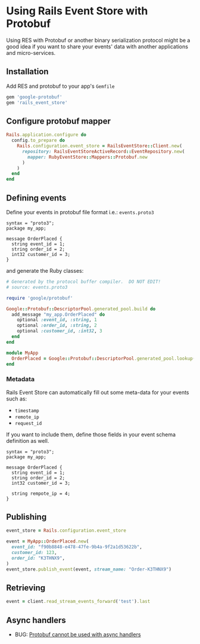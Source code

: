 # Using Rails Event Store with Protobuf

Using RES with Protobuf or another binary serialization protocol might be a good idea if you want to share your events' data with another applications and micro-services.

## Installation

Add RES and protobuf to your app's `Gemfile`

```ruby
gem 'google-protobuf'
gem 'rails_event_store'
```

## Configure protobuf mapper

```ruby
Rails.application.configure do
  config.to_prepare do
    Rails.configuration.event_store = RailsEventStore::Client.new(
      repository: RailsEventStoreActiveRecord::EventRepository.new(
        mapper: RubyEventStore::Mappers::Protobuf.new
      )
    )
  end
end
```

## Defining events

Define your events in protobuf file format i.e.: `events.proto3`

```
syntax = "proto3";
package my_app;

message OrderPlaced {
  string event_id = 1;
  string order_id = 2;
  int32 customer_id = 3;
}
```

and generate the Ruby classes:

```ruby
# Generated by the protocol buffer compiler.  DO NOT EDIT!
# source: events.proto3

require 'google/protobuf'

Google::Protobuf::DescriptorPool.generated_pool.build do
  add_message "my_app.OrderPlaced" do
    optional :event_id, :string, 1
    optional :order_id, :string, 2
    optional :customer_id, :int32, 3
  end
end

module MyApp
  OrderPlaced = Google::Protobuf::DescriptorPool.generated_pool.lookup("res_testing.OrderCreated").msgclass
end

```

### Metadata

Rails Event Store can automatically fill out some meta-data for your events such as:

* `timestamp`
* `remote_ip`
* `request_id`

If you want to include them, define those fields in your event schema definition as well.

```
syntax = "proto3";
package my_app;

message OrderPlaced {
  string event_id = 1;
  string order_id = 2;
  int32 customer_id = 3;
  
  string rempote_ip = 4;
}
```

## Publishing

```ruby
event_store = Rails.configuration.event_store

event = MyApp::OrderPlaced.new(
  event_id: "f90b8848-e478-47fe-9b4a-9f2a1d53622b",
  customer_id: 123,
  order_id: "K3THNX9",
)
event_store.publish_event(event, stream_name: "Order-K3THNX9")
```

## Retrieving

```ruby
event = client.read_stream_events_forward('test').last
```

## Async handlers

* BUG: [Protobuf cannot be used with async handlers](https://github.com/RailsEventStore/rails_event_store/issues/228)